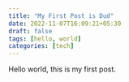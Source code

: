 ```yaml
---
title: "My First Post is Dud"
date: 2022-11-07T16:09:21+05:30
draft: false
tags: [hello, world]
categories: [tech]
---
```


Hello world, this is my first post.